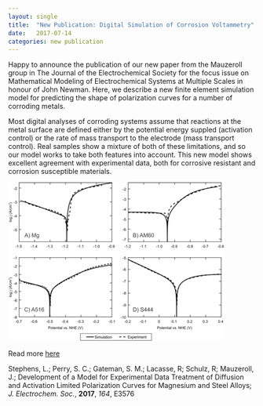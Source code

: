 ```yaml
---
layout: single
title:  "New Publication: Digital Simulation of Corrosion Voltammetry"
date:   2017-07-14
categories: new publication
---
```


Happy to announce the publication of our new paper from the Mauzeroll group in The Journal of the Electrochemical Society for the focus issue on Mathematical Modeling of Electrochemical Systems at Multiple Scales in honour of John Newman. Here, we describe a new finite element simulation model for predicting the shape of polarization curves for a number of corroding metals.

Most digital analyses of corroding systems assume that reactions at the metal surface are defined either by the potential energy suppled (activation control) or the rate of mass transport to the electrode (mass transport control). Real samples show a mixture of both of these limitations, and so our model works to take both features into account. This new model shows excellent agreement with experimental data, both for corrosive resistant and corrosion susceptible materials.

![Stephens et al, *J. Electrochem. Soc.*, **2017**, *164*, E3576](/images_posts/2017-07-14/Corrosion.png)

Read more [here](https://doi.org/10.1149/2.0591711jes)

Stephens, L.; Perry, S. C.; Gateman, S. M.; Lacasse, R; Schulz, R; Mauzeroll, J.; Development of a Model for Experimental Data Treatment of Diffusion and Activation Limited Polarization Curves for Magnesium and Steel Alloys; *J. Electrochem. Soc.*, **2017**, *164*, E3576